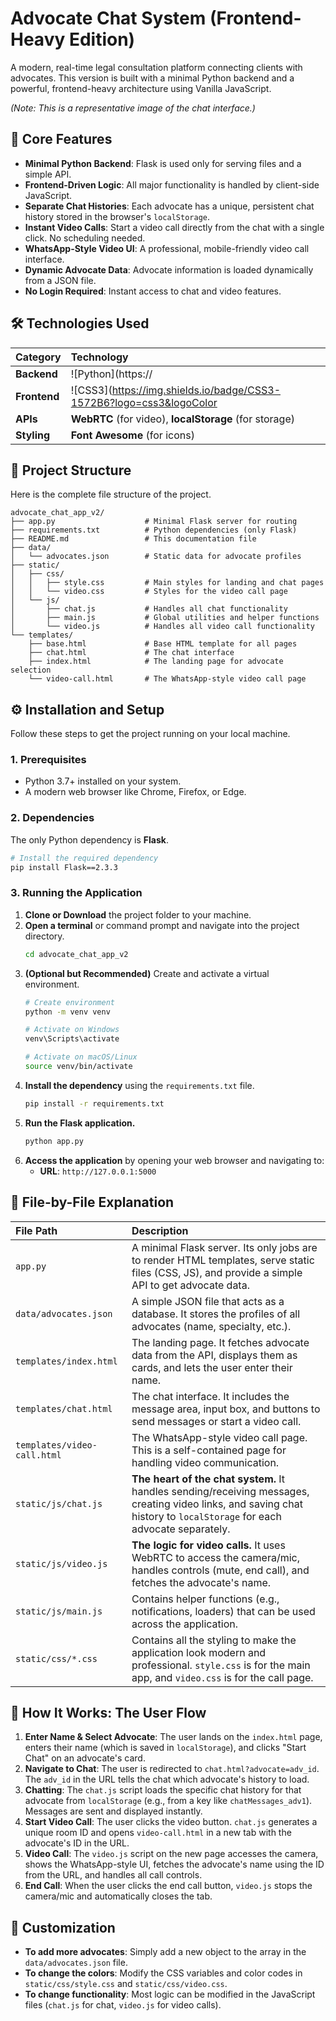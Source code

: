 

# Advocate Chat System (Frontend-Heavy Edition)

A modern, real-time legal consultation platform connecting clients with advocates. This version is built with a minimal Python backend and a powerful, frontend-heavy architecture using Vanilla JavaScript.


*(Note: This is a representative image of the chat interface.)*

## 🌟 Core Features

-   **Minimal Python Backend**: Flask is used only for serving files and a simple API.
-   **Frontend-Driven Logic**: All major functionality is handled by client-side JavaScript.
-   **Separate Chat Histories**: Each advocate has a unique, persistent chat history stored in the browser's `localStorage`.
-   **Instant Video Calls**: Start a video call directly from the chat with a single click. No scheduling needed.
-   **WhatsApp-Style Video UI**: A professional, mobile-friendly video call interface.
-   **Dynamic Advocate Data**: Advocate information is loaded dynamically from a JSON file.
-   **No Login Required**: Instant access to chat and video features.

## 🛠️ Technologies Used

| Category      | Technology                                                                                                          |
| :------------ | :------------------------------------------------------------------------------------------------------------------ |
| **Backend**   | ![Python](https://   |
| **Frontend**  |  ![CSS3](https://img.shields.io/badge/CSS3-1572B6?logo=css3&logoColor    |
| **APIs**      | **WebRTC** (for video), **localStorage** (for storage)                                                              |
| **Styling**   | **Font Awesome** (for icons)                                                                                        |

## 📁 Project Structure

Here is the complete file structure of the project.

```
advocate_chat_app_v2/
├── app.py                    # Minimal Flask server for routing
├── requirements.txt          # Python dependencies (only Flask)
├── README.md                 # This documentation file
├── data/
│   └── advocates.json        # Static data for advocate profiles
├── static/
│   ├── css/
│   │   ├── style.css         # Main styles for landing and chat pages
│   │   └── video.css         # Styles for the video call page
│   └── js/
│       ├── chat.js           # Handles all chat functionality
│       ├── main.js           # Global utilities and helper functions
│       └── video.js          # Handles all video call functionality
└── templates/
    ├── base.html             # Base HTML template for all pages
    ├── chat.html             # The chat interface
    ├── index.html            # The landing page for advocate selection
    └── video-call.html       # The WhatsApp-style video call page
```

## ⚙️ Installation and Setup

Follow these steps to get the project running on your local machine.

### 1. Prerequisites

-   Python 3.7+ installed on your system.
-   A modern web browser like Chrome, Firefox, or Edge.

### 2. Dependencies

The only Python dependency is **Flask**.

```bash
# Install the required dependency
pip install Flask==2.3.3
```

### 3. Running the Application

1.  **Clone or Download** the project folder to your machine.
2.  **Open a terminal** or command prompt and navigate into the project directory.
    ```bash
    cd advocate_chat_app_v2
    ```
3.  **(Optional but Recommended)** Create and activate a virtual environment.
    ```bash
    # Create environment
    python -m venv venv
    
    # Activate on Windows
    venv\Scripts\activate
    
    # Activate on macOS/Linux
    source venv/bin/activate
    ```
4.  **Install the dependency** using the `requirements.txt` file.
    ```bash
    pip install -r requirements.txt
    ```
5.  **Run the Flask application.**
    ```bash
    python app.py
    ```
6.  **Access the application** by opening your web browser and navigating to:
    -   **URL**: `http://127.0.0.1:5000`

## 📄 File-by-File Explanation

| File Path                   | Description                                                                                                                                  |
| :-------------------------- | :------------------------------------------------------------------------------------------------------------------------------------------- |
| `app.py`                    | A minimal Flask server. Its only jobs are to render HTML templates, serve static files (CSS, JS), and provide a simple API to get advocate data. |
| `data/advocates.json`       | A simple JSON file that acts as a database. It stores the profiles of all advocates (name, specialty, etc.).                                     |
| `templates/index.html`      | The landing page. It fetches advocate data from the API, displays them as cards, and lets the user enter their name.                           |
| `templates/chat.html`       | The chat interface. It includes the message area, input box, and buttons to send messages or start a video call.                                |
| `templates/video-call.html` | The WhatsApp-style video call page. This is a self-contained page for handling video communication.                                            |
| `static/js/chat.js`         | **The heart of the chat system.** It handles sending/receiving messages, creating video links, and saving chat history to `localStorage` for each advocate separately. |
| `static/js/video.js`        | **The logic for video calls.** It uses WebRTC to access the camera/mic, handles controls (mute, end call), and fetches the advocate's name. |
| `static/js/main.js`         | Contains helper functions (e.g., notifications, loaders) that can be used across the application.                                           |
| `static/css/*.css`          | Contains all the styling to make the application look modern and professional. `style.css` is for the main app, and `video.css` is for the call page. |

## 🚀 How It Works: The User Flow

1.  **Enter Name & Select Advocate**: The user lands on the `index.html` page, enters their name (which is saved in `localStorage`), and clicks "Start Chat" on an advocate's card.
2.  **Navigate to Chat**: The user is redirected to `chat.html?advocate=adv_id`. The `adv_id` in the URL tells the chat which advocate's history to load.
3.  **Chatting**: The `chat.js` script loads the specific chat history for that advocate from `localStorage` (e.g., from a key like `chatMessages_adv1`). Messages are sent and displayed instantly.
4.  **Start Video Call**: The user clicks the video button. `chat.js` generates a unique room ID and opens `video-call.html` in a new tab with the advocate's ID in the URL.
5.  **Video Call**: The `video.js` script on the new page accesses the camera, shows the WhatsApp-style UI, fetches the advocate's name using the ID from the URL, and handles all call controls.
6.  **End Call**: When the user clicks the end call button, `video.js` stops the camera/mic and automatically closes the tab.

## 🔧 Customization

-   **To add more advocates**: Simply add a new object to the array in the `data/advocates.json` file.
-   **To change the colors**: Modify the CSS variables and color codes in `static/css/style.css` and `static/css/video.css`.
-   **To change functionality**: Most logic can be modified in the JavaScript files (`chat.js` for chat, `video.js` for video calls).

